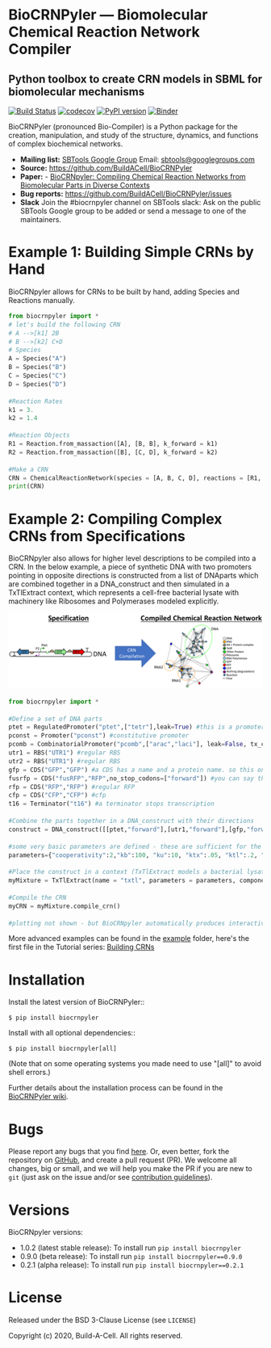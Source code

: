 # BioCRNPyler &mdash; Biomolecular Chemical Reaction Network Compiler
## Python toolbox to create CRN models in SBML for biomolecular mechanisms

[![Build Status](https://travis-ci.com/BuildACell/BioCRNPyler.svg?branch=master)](https://travis-ci.com/BuildACell/BioCRNPyler)
[![codecov](https://codecov.io/gh/BuildACell/BioCRNPyler/branch/master/graph/badge.svg)](https://codecov.io/gh/BuildACell/BioCRNPyler)
[![PyPI version](https://badge.fury.io/py/biocrnpyler.svg)](https://badge.fury.io/py/biocrnpyler)
[![Binder](https://mybinder.org/badge_logo.svg)](https://mybinder.org/v2/gh/BuildACell/BioCRNPyler/master?filepath=%2Fexamples%2F)

BioCRNPyler (pronounced Bio-Compiler) is a Python package for the creation, manipulation,
and study of the structure, dynamics, and functions
of complex biochemical networks.

- **Mailing list:** [SBTools Google Group](https://groups.google.com/g/sbtools/) Email: sbtools@googlegroups.com
- **Source:** https://github.com/BuildACell/BioCRNPyler
- **Paper:** - [BioCRNpyler: Compiling Chemical Reaction Networks from Biomolecular Parts in Diverse Contexts](https://www.biorxiv.org/content/10.1101/2020.08.02.233478v1)
- **Bug reports:** https://github.com/BuildACell/BioCRNPyler/issues
- **Slack** Join the #biocrnpyler channel on SBTools slack: Ask on the public SBTools Google group to be added or send a message to one of the maintainers. 

# Example 1: Building Simple CRNs by Hand

BioCRNpyler allows for CRNs to be built by hand, adding Species and Reactions manually.

```python
from biocrnpyler import *
# let's build the following CRN
# A -->[k1] 2B
# B -->[k2] C+D
# Species
A = Species("A")
B = Species("B")
C = Species("C")
D = Species("D")

#Reaction Rates
k1 = 3.
k2 = 1.4

#Reaction Objects
R1 = Reaction.from_massaction([A], [B, B], k_forward = k1)
R2 = Reaction.from_massaction([B], [C, D], k_forward = k2)

#Make a CRN
CRN = ChemicalReactionNetwork(species = [A, B, C, D], reactions = [R1, R2])
print(CRN)
```

# Example 2: Compiling Complex CRNs from Specifications

BioCRNpyler also allows for higher level descriptions to be compiled into a CRN. In the below example, a piece of synthetic DNA with two promoters pointing in opposite directions is constructed from a list of DNAparts which are combined together in a DNA_construct and then simulated in a TxTlExtract context, which represents a cell-free bacterial lysate with machinery like Ribosomes and Polymerases modeled explicitly.

![Specification to CRN Illustration](static/SpecificationToCRN.png)

```python
from biocrnpyler import *

#Define a set of DNA parts
ptet = RegulatedPromoter("ptet",["tetr"],leak=True) #this is a promoter repressed by tetR and has a leak reaction
pconst = Promoter("pconst") #constitutive promoter
pcomb = CombinatorialPromoter("pcomb",["arac","laci"], leak=False, tx_capable_list = [["arac"], ["laci"]]) #the Combinations A and B or just A or just B be transcribed
utr1 = RBS("UTR1") #regular RBS
utr2 = RBS("UTR1") #regular RBS
gfp = CDS("GFP","GFP") #a CDS has a name and a protein name. so this one is called GFP and the protein is also called GFP
fusrfp = CDS("fusRFP","RFP",no_stop_codons=["forward"]) #you can say that a protein has no stop codon. This is a little different from a fusion protein, because in this case you are saying that the ribosome reads through two proteins but still produces two distinct proteins, rather than one fused protein. This can happen in the case of the ta peptide which causes a peptide bond not to be formed while making a protein.
rfp = CDS("RFP","RFP") #regular RFP
cfp = CDS("CFP","CFP") #cfp
t16 = Terminator("t16") #a terminator stops transcription

#Combine the parts together in a DNA_construct with their directions
construct = DNA_construct([[ptet,"forward"],[utr1,"forward"],[gfp,"forward"],[t16,"forward"],[t16,"reverse"],[rfp,"reverse"],[utr1,"reverse"],[pconst,"reverse"]])

#some very basic parameters are defined - these are sufficient for the whole model to compile!
parameters={"cooperativity":2,"kb":100, "ku":10, "ktx":.05, "ktl":.2, "kdeg":2,"kint":.05}

#Place the construct in a context (TxTlExtract models a bacterial lysate with machinery like Ribosomes and Polymerases modelled explicitly)
myMixture = TxTlExtract(name = "txtl", parameters = parameters, components = [construct])

#Compile the CRN
myCRN = myMixture.compile_crn()

#plotting not shown - but BioCRNpyler automatically produces interactive reaction network graphs to help visualize and debug complex CRNs!
```


More advanced examples can be found in the [example](https://github.com/BuildACell/BioCRNPyler/tree/master/examples) folder, 
here's the first file in the Tutorial series: [Building CRNs](https://github.com/BuildACell/BioCRNPyler/blob/master/examples/1.%20Building%20CRNs%20Directly.ipynb)

# Installation


Install the latest version of BioCRNPyler::

    $ pip install biocrnpyler

Install with all optional dependencies::

    $ pip install biocrnpyler[all]

(Note that on some operating systems you made need to use "\[all\]" to avoid shell errors.)

Further details about the installation process can be found in the [BioCRNPyler wiki](https://github.com/BuildACell/BioCRNPyler/wiki#installation).

# Bugs

Please report any bugs that you find [here](https://github.com/BuildACell/BioCRNPyler/issues).
Or, even better, fork the repository on [GitHub](https://github.com/BuildACell/BioCRNPyler),
and create a pull request (PR). We welcome all changes, big or small, and we
will help you make the PR if you are new to `git` (just ask on the issue and/or
see [contribution guidelines](https://github.com/BuildACell/BioCRNPyler/blob/master/docs/CONTRIBUTING.md)).

# Versions

BioCRNpyler versions:

* 1.0.2 (latest stable release): To install run `pip install biocrnpyler` 
* 0.9.0 (beta release): To install run `pip install biocrnpyler==0.9.0`
* 0.2.1 (alpha release): To install run `pip install biocrnpyler==0.2.1`

# License
Released under the BSD 3-Clause License (see `LICENSE`)

Copyright (c) 2020, Build-A-Cell. All rights reserved.


